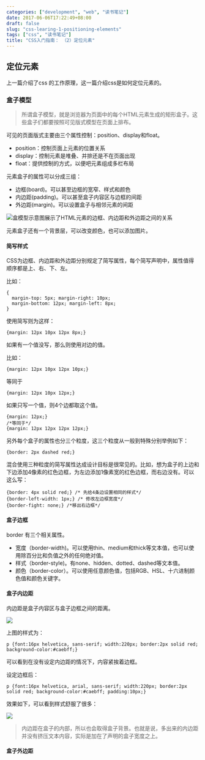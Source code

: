 ```yaml
---
categories: ["development", "web", "读书笔记"]
date: 2017-06-06T17:22:49+08:00
draft: false
slug: "css-learing-1-positioning-elements"
tags: ["css", "读书笔记"]
title: "CSS入门指南： （2）定位元素"
---
```



## 定位元素

上一篇介绍了css 的工作原理，这一篇介绍css是如何定位元素的。

### 盒子模型

> 所谓盒子模型，就是浏览器为页面中的每个HTML元素生成的矩形盒子。这些盒子们都要按照可见版式模型在页面上排布。

可见的页面版式主要由三个属性控制：position、display和float。

* position：控制页面上元素的位置关系
* display：控制元素是堆叠、并排还是不在页面出现
* float：提供控制的方式，以便吧元素组成多栏布局

元素盒子的属性可以分成三组：

* 边框(board)。可以甚至边框的宽窄、样式和颜色
* 内边距(padding)。可以甚至盒子内容区与边框的间距
* 外边距(margin)。可以设置盒子与相邻元素的间距


![盒模型示意图展示了HTML元素的边框、内边距和外边距之间的关系](http://omuo4kh1k.bkt.clouddn.com/4J2VDi7TIFFuSOVgWp-3uuDrzvYh7oMDxeNv5OxgpaQoUGlHPo8tL43fAa5iheKn)

元素盒子还有一个背景层，可以改变颜色，也可以添加图片。

#### 简写样式

CSS为边框、内边距和外边距分别规定了简写属性，每个简写声明中，属性值得顺序都是上、右、下、左。

比如：

```
{
  margin-top: 5px; margin-right: 10px;
  margin-bottom: 12px; margin-left: 8px;
}
```

使用简写则为这样：

```
{margin: 12px 10px 12px 8px;}
```
如果有一个值没写，那么则使用对边的值。

比如：

```
{margin: 12px 10px 12px 10px;}
```
等同于
```
{margin: 12px 10px 12px;}
```
如果只写一个值，则4个边都取这个值。

```
{margin: 12px;}
/*等同于*/
{margin: 12px 12px 12px 12px;}
```
另外每个盒子的属性也分三个粒度，这三个粒度从一般到特殊分别举例如下：

```
{border: 2px dashed red;}
```

混合使用三种粒度的简写属性达成设计目标是很常见的。比如，想为盒子的上边和下边添加4像素的红色边框，为左边添加1像素宽的红色边框，而右边没有。可以这么写：

```
{border: 4px solid red;} /* 先给4条边设置相同的样式*/
{border-left-width: 1px;} /* 修改左边框宽度*/
{border-fight: none;} /*移出右边框*/
```

#### 盒子边框

border 有三个相关属性。

* 宽度（border-width)。可以使用thin、medium和thick等文本值，也可以使用除百分比和负值之外的任何绝对值。
* 样式（border-style)。有none、hidden、dotted、dashed等文本值。
* 颜色（border-color）。可以使用任意颜色值，包括RGB、HSL、十六进制颜色值和颜色关键字。

#### 盒子内边距

内边距是盒子内容区与盒子边框之间的距离。

![](http://omuo4kh1k.bkt.clouddn.com/sKiD0I3LeE7lTK8rARqH8TFpzVK9vh4QoAWCg_7Ll7m9V8VMkBNKY_YfvVUueia8)

上图的样式为：
```
p {font:16px helvetica, sans-serif; width:220px; border:2px solid red; background-color:#caebff;}
```
可以看到在没有设定内边距的情况下，内容紧挨着边框。

设定边框后：
```
p {font:16px helvetica, arial, sans-serif; width:220px; border:2px solid red; background-color:#caebff; padding:10px;}
```
效果如下，可以看到样式舒服了很多：

![](http://omuo4kh1k.bkt.clouddn.com/k6hxSxGq2igZL_RfVnFVqsdD-kX40LgyIPKoXyOprfTQfgL2DdnU4RRBB0c7qYXB)

> 内边距在盒子的内部，所以也会取得盒子背景。也就是说，多出来的内边距并没有挤压文本内容，实际是加在了声明的盒子宽度之上。

#### 盒子外边距




